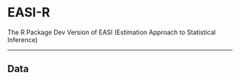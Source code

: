 # EASI-R

The R Package Dev Version of EASI (Estimation Approach to Statistical Inference)

---

## Data
